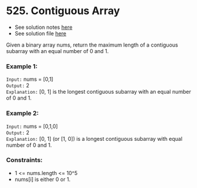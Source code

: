 # 525. Contiguous Array

- See solution notes [here](./525.%20Contiguous%20Array.pdf)
- See solution file [here](./solution.cpp)

Given a binary array nums, return the maximum length of a contiguous subarray with an
equal number of 0 and 1.

### Example 1:

`Input:` nums = [0,1]  
`Output:` 2  
`Explanation:` [0, 1] is the longest contiguous subarray with an equal number of 0 and 1.  

### Example 2:

`Input:` nums = [0,1,0]  
`Output:` 2  
`Explanation:` [0, 1] (or [1, 0]) is a longest contiguous subarray with equal number of 0 and 1.  

### Constraints:

- 1 <= nums.length <= 10^5
- nums[i] is either 0 or 1.